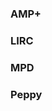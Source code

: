 ### <a name="amp">AMP+</a>
### <a name="lirc">LIRC</a>
### <a name="mpd">MPD</a>
### <a name="ppp">Peppy</a>

